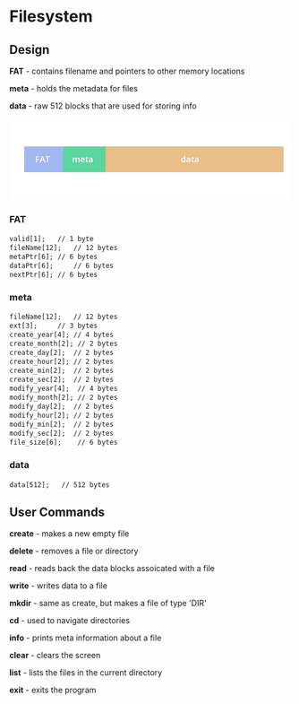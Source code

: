 # Filesystem

## Design

**FAT** - contains filename and pointers to other memory locations

**meta** - holds the metadata for files

**data** - raw 512 blocks that are used for storing info

![img1](/img1.jpg)

### FAT
```
valid[1];	// 1 byte
fileName[12];   // 12 bytes
metaPtr[6];	// 6 bytes
dataPtr[6]; 	// 6 bytes
nextPtr[6];	// 6 bytes
 ```

### meta
```
fileName[12];  	// 12 bytes
ext[3]; 	// 3 bytes
create_year[4];	// 4 bytes
create_month[2]; // 2 bytes
create_day[2]; 	// 2 bytes
create_hour[2]; // 2 bytes
create_min[2]; 	// 2 bytes
create_sec[2]; 	// 2 bytes
modify_year[4];	 // 4 bytes
modify_month[2]; // 2 bytes
modify_day[2]; 	// 2 bytes
modify_hour[2]; // 2 bytes
modify_min[2]; 	// 2 bytes
modify_sec[2]; 	// 2 bytes
file_size[6];	 // 6 bytes
```

### data
```
data[512];   // 512 bytes
```

## User Commands
**create** - makes a new empty file

**delete** - removes a file or directory

**read** - reads back the data blocks assoicated with a file

**write** - writes data to a file

**mkdir** - same as create, but makes a file of type 'DIR'

**cd** - used to navigate directories

**info** - prints meta information about a file

**clear** - clears the screen

**list** - lists the files in the current directory

**exit** - exits the program
